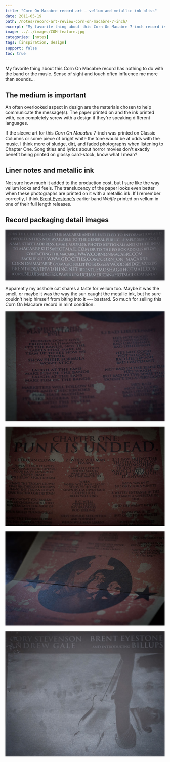 ```yaml
---
title: "Corn On Macabre record art ⁠— vellum and metallic ink bliss"
date: 2011-05-19
path: /notes/record-art-review-corn-on-macabre-7-inch/
excerpt: "My favorite thing about this Corn On Macabre 7-inch record is the use of vellum and metallic inks in the sleeve."
image: ../../images/COM-feature.jpg
categories: [notes]
tags: [inspiration, design]
support: false
toc: true
---
```


My favorite thing about this Corn On Macabre record has nothing to do with the band or the music. Sense of sight and touch often influence me more than sounds...

## The medium is important

An often overlooked aspect in design are the materials chosen to help communicate the message(s). The paper printed on and the ink printed with, can completely screw with a design if they're speaking different languages.

If the sleeve art for this *Corn On Macabre* 7-inch was printed on Classic Columns or some piece of bright white the tone would be at odds with the music. I think more of sludge, dirt, and faded photographs when listening to Chapter One. Song titles and lyrics about horror movies don't exactly benefit being printed on glossy card-stock, know what I mean?

## Liner notes and metallic ink

Not sure how much it added to the production cost, but I sure like the way vellum looks and feels. The translucency of the paper looks even better when these photographs are printed on it with a metallic ink. If I remember correctly, I think [Brent Eyestone's](http://www.discogs.com/artist/Brent+Eyestone) earlier band *Waifle* printed on vellum in one of their full length releases.

## Record packaging detail images

![Detail photo of liner notes set in Trajan](../../images/COM-metallic-ink-trajan.jpg)

Apparently my asshole cat shares a taste for vellum too. Maybe it was the smell, or maybe it was the way the sun caught the metallic ink, but he sure couldn't help himself from biting into it --- bastard. So much for selling this Corn On Macabre record in mint condition.

![Record sleeve typography](../../images/COM-record-sleeve-typography.jpg)

![Corn on Macabre - punk is undead](../../images/COM-punk-is-undead.jpg)

![Linear notes and images](../../images/COM-record-sleeve.jpg)

![Photo detail of metallic ink printed image](../../images/COM-metallic-ink-image.jpg)
